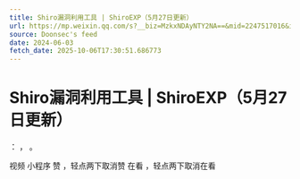 ```yaml
---
title: Shiro漏洞利用工具 | ShiroEXP（5月27日更新）
url: https://mp.weixin.qq.com/s?__biz=MzkxNDAyNTY2NA==&mid=2247517016&idx=1&sn=0a2a8f8fad4192e7576c8a35be05616d
source: Doonsec's feed
date: 2024-06-03
fetch_date: 2025-10-06T17:30:51.686773
---
```


# Shiro漏洞利用工具 | ShiroEXP（5月27日更新）

：
，
。

视频
小程序
赞
，轻点两下取消赞
在看
，轻点两下取消在看
